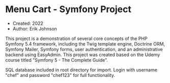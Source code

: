 # Menu Cart - Symfony Project

* Created: 2022
* Author: Erik Johnson

This project is a demonstration of several core concepts of the PHP Symfony 5.4 framework, including the Twig template engine, Doctrine ORM,
Symfony Mailer, Symfony forms, user authentication, and an administrative backend using EasyAdmin. This project was created based on the Udemy course
titled "Symfony 5 - The Complete Guide".

SQL database included in root directory for import. Login with username "chef" and password "chef123" for full functionality.